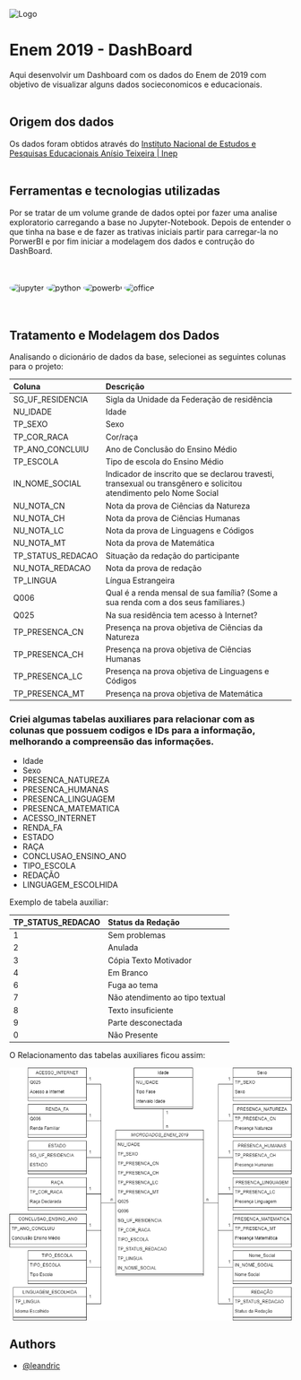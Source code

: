 ![Logo](https://dev-to-uploads.s3.amazonaws.com/uploads/articles/th5xamgrr6se0x5ro4g6.png)

    
# Enem 2019 - DashBoard

Aqui desenvolvir um Dashboard com os dados do Enem de 2019 com objetivo de visualizar alguns dados socieconomicos e educacionais.
<br/>
<br/>

## Origem dos dados

Os dados foram obtidos através do [Instituto Nacional de Estudos e Pesquisas Educacionais Anísio Teixeira | Inep](https://www.gov.br/inep/pt-br/acesso-a-informacao/dados-abertos/microdados/enem)
<br/>
<br/>
  
## Ferramentas e tecnologias utilizadas

Por se tratar de um volume grande de dados optei por fazer uma analise exploratorio carregando a base no Jupyter-Notebook.
Depois de entender o que tinha na base e de fazer as trativas iniciais partir para carregar-la no PorwerBI e por fim iniciar a modelagem dos dados e contrução do DashBoard.

<br/>
<div style="display: inline_block"><br/>
    <img align="center" style="border-radius: 50%"  alt="jupyter" width="60" height="60" src="https://blogs.swarthmore.edu/its/wp-content/uploads/2020/08/jupyter.png">
    <img align="center" style="border-radius: 50%" alt="python" width="60" height="60" src="https://upload.wikimedia.org/wikipedia/commons/thumb/c/c3/Python-logo-notext.svg/1200px-Python-logo-notext.svg.png">
    <img align="center" style="border-radius: 50%" alt="powerbi" width="60" height="60" src="https://encrypted-tbn0.gstatic.com/images?q=tbn:ANd9GcSOlN8WpnHcnjLf3XYuz3ieuKiKm2KSGoVnJ5otK0B2qoVpddY1gKisjwb6PAVqWl4sQBE&usqp=CAU">
    <img align="center" style="border-radius: 50%" alt="office" width="60" height="60" src="https://encrypted-tbn0.gstatic.com/images?q=tbn:ANd9GcQAsfF0BKBerL3z20LEQyiaR24-FiK6HRD5-w&usqp=CAU">
</div>
<br/>
<br/>

## Tratamento e Modelagem dos Dados

Analisando o dicionário de dados da base, selecionei as seguintes colunas para o projeto:

| Coluna     | Descrição                |
| :------- | :------------------------- |
| SG_UF_RESIDENCIA | Sigla da Unidade da Federação de residência |
| NU_IDADE | Idade |
| TP_SEXO | Sexo |
| TP_COR_RACA | Cor/raça |
| TP_ANO_CONCLUIU | Ano de Conclusão do Ensino Médio |
| TP_ESCOLA | Tipo de escola do Ensino Médio |
| IN_NOME_SOCIAL | Indicador de inscrito que se declarou travesti, transexual ou transgênero e solicitou atendimento pelo Nome Social |
| NU_NOTA_CN | Nota da prova de Ciências da Natureza |
| NU_NOTA_CH | Nota da prova de Ciências Humanas |
| NU_NOTA_LC | Nota da prova de Linguagens e Códigos |
| NU_NOTA_MT | Nota da prova de Matemática |
| TP_STATUS_REDACAO | Situação da redação do participante |
| NU_NOTA_REDACAO | Nota da prova de redação |
| TP_LINGUA | Língua Estrangeira  |
| Q006 | Qual é a renda mensal de sua família? (Some a sua renda com a dos seus familiares.) |
| Q025 | Na sua residência tem acesso à Internet? |
| TP_PRESENCA_CN | Presença na prova objetiva de Ciências da Natureza |
| TP_PRESENCA_CH | Presença na prova objetiva de Ciências Humanas |
| TP_PRESENCA_LC | Presença na prova objetiva de Linguagens e Códigos |
| TP_PRESENCA_MT | Presença na prova objetiva de Matemática |


### Criei algumas tabelas auxiliares para relacionar com as colunas que possuem codigos e IDs para a informação, melhorando a compreensão das informações.

* Idade
* Sexo
* PRESENCA_NATUREZA
* PRESENCA_HUMANAS
* PRESENCA_LINGUAGEM
* PRESENCA_MATEMATICA
* ACESSO_INTERNET
* RENDA_FA
* ESTADO
* RAÇA
* CONCLUSAO_ENSINO_ANO
* TIPO_ESCOLA
* REDAÇÃO
* LINGUAGEM_ESCOLHIDA


Exemplo de tabela auxiliar:

| TP_STATUS_REDACAO | Status da Redação |
| :------- | :------------------------- |
| 1 |Sem problemas |
| 2 |Anulada |
| 3 |Cópia Texto Motivador |
| 4 |Em Branco |
| 6 |Fuga ao tema |
| 7 |Não atendimento ao tipo textual |
| 8 |Texto insuficiente |
| 9 |Parte desconectada |
| 0 |Não Presente |

O Relacionamento das tabelas auxiliares ficou assim:

<img align="center" height='' alt="Diagrama" src="ANALISE/img/Diagrama.png">


  
## Authors

- [@leandric](https://www.github.com/octokatherine)

